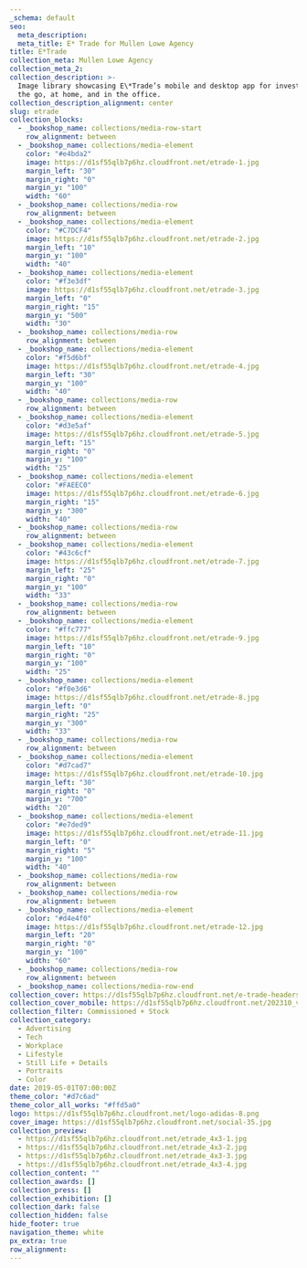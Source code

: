 ```yaml
---
_schema: default
seo:
  meta_description:
  meta_title: E* Trade for Mullen Lowe Agency
title: E*Trade
collection_meta: Mullen Lowe Agency
collection_meta_2:
collection_description: >-
  Image library showcasing E\*Trade’s mobile and desktop app for investing on
  the go, at home, and in the office.
collection_description_alignment: center
slug: etrade
collection_blocks:
  - _bookshop_name: collections/media-row-start
    row_alignment: between
  - _bookshop_name: collections/media-element
    color: "#e4bda2"
    image: https://d1sf55qlb7p6hz.cloudfront.net/etrade-1.jpg
    margin_left: "30"
    margin_right: "0"
    margin_y: "100"
    width: "60"
  - _bookshop_name: collections/media-row
    row_alignment: between
  - _bookshop_name: collections/media-element
    color: "#C7DCF4"
    image: https://d1sf55qlb7p6hz.cloudfront.net/etrade-2.jpg
    margin_left: "10"
    margin_y: "100"
    width: "40"
  - _bookshop_name: collections/media-element
    color: "#f3e3df"
    image: https://d1sf55qlb7p6hz.cloudfront.net/etrade-3.jpg
    margin_left: "0"
    margin_right: "15"
    margin_y: "500"
    width: "30"
  - _bookshop_name: collections/media-row
    row_alignment: between
  - _bookshop_name: collections/media-element
    color: "#f5d6bf"
    image: https://d1sf55qlb7p6hz.cloudfront.net/etrade-4.jpg
    margin_left: "30"
    margin_y: "100"
    width: "40"
  - _bookshop_name: collections/media-row
    row_alignment: between
  - _bookshop_name: collections/media-element
    color: "#d3e5af"
    image: https://d1sf55qlb7p6hz.cloudfront.net/etrade-5.jpg
    margin_left: "15"
    margin_right: "0"
    margin_y: "100"
    width: "25"
  - _bookshop_name: collections/media-element
    color: "#FAEEC0"
    image: https://d1sf55qlb7p6hz.cloudfront.net/etrade-6.jpg
    margin_right: "15"
    margin_y: "300"
    width: "40"
  - _bookshop_name: collections/media-row
    row_alignment: between
  - _bookshop_name: collections/media-element
    color: "#43c6cf"
    image: https://d1sf55qlb7p6hz.cloudfront.net/etrade-7.jpg
    margin_left: "25"
    margin_right: "0"
    margin_y: "100"
    width: "33"
  - _bookshop_name: collections/media-row
    row_alignment: between
  - _bookshop_name: collections/media-element
    color: "#ffc777"
    image: https://d1sf55qlb7p6hz.cloudfront.net/etrade-9.jpg
    margin_left: "10"
    margin_right: "0"
    margin_y: "100"
    width: "25"
  - _bookshop_name: collections/media-element
    color: "#f0e3d6"
    image: https://d1sf55qlb7p6hz.cloudfront.net/etrade-8.jpg
    margin_left: "0"
    margin_right: "25"
    margin_y: "300"
    width: "33"
  - _bookshop_name: collections/media-row
    row_alignment: between
  - _bookshop_name: collections/media-element
    color: "#d7cad7"
    image: https://d1sf55qlb7p6hz.cloudfront.net/etrade-10.jpg
    margin_left: "30"
    margin_right: "0"
    margin_y: "700"
    width: "20"
  - _bookshop_name: collections/media-element
    color: "#e7ded9"
    image: https://d1sf55qlb7p6hz.cloudfront.net/etrade-11.jpg
    margin_left: "0"
    margin_right: "5"
    margin_y: "100"
    width: "40"
  - _bookshop_name: collections/media-row
    row_alignment: between
  - _bookshop_name: collections/media-row
    row_alignment: between
  - _bookshop_name: collections/media-element
    color: "#d4e4f0"
    image: https://d1sf55qlb7p6hz.cloudfront.net/etrade-12.jpg
    margin_left: "20"
    margin_right: "0"
    margin_y: "100"
    width: "60"
  - _bookshop_name: collections/media-row
    row_alignment: between
  - _bookshop_name: collections/media-row-end
collection_cover: https://d1sf55qlb7p6hz.cloudfront.net/e-trade-headers-7.jpg
collection_cover_mobile: https://d1sf55qlb7p6hz.cloudfront.net/202310_vert-covers-14.jpg
collection_filter: Commissioned + Stock
collection_category:
  - Advertising
  - Tech
  - Workplace
  - Lifestyle
  - Still Life + Details
  - Portraits
  - Color
date: 2019-05-01T07:00:00Z
theme_color: "#d7c6ad"
theme_color_all_works: "#ffd5a0"
logo: https://d1sf55qlb7p6hz.cloudfront.net/logo-adidas-8.png
cover_image: https://d1sf55qlb7p6hz.cloudfront.net/social-35.jpg
collection_preview:
  - https://d1sf55qlb7p6hz.cloudfront.net/etrade_4x3-1.jpg
  - https://d1sf55qlb7p6hz.cloudfront.net/etrade_4x3-2.jpg
  - https://d1sf55qlb7p6hz.cloudfront.net/etrade_4x3-3.jpg
  - https://d1sf55qlb7p6hz.cloudfront.net/etrade_4x3-4.jpg
collection_content: ""
collection_awards: []
collection_press: []
collection_exhibition: []
collection_dark: false
collection_hidden: false
hide_footer: true
navigation_theme: white
px_extra: true
row_alignment:
---
```

